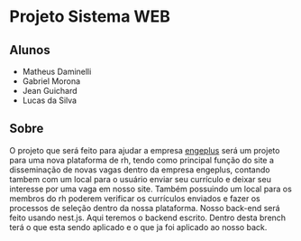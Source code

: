 # Projeto Sistema WEB

## Alunos
+ Matheus Daminelli
+ Gabriel Morona
+ Jean Guichard
+ Lucas da Silva

## Sobre

 O projeto que será feito para ajudar a empresa [engeplus](https://www.engeplus.com.br/)
será um projeto para uma nova plataforma de rh, tendo como principal função do site a 
disseminação de novas vagas dentro da empresa engeplus, contando tambem com um local 
para o usuário enviar seu currículo e deixar seu interesse por uma vaga em nosso site.
 Também possuindo um local para os membros do rh poderem verificar os currículos enviados 
e fazer os processos de seleção dentro da nossa plataforma.
Nosso back-end será feito usando nest.js.
Aqui teremos o backend escrito. Dentro desta brench terá o que esta sendo aplicado e
o que ja foi aplicado ao nosso back. 
